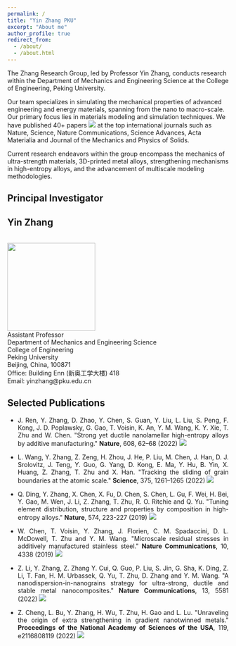 ```yaml
---
permalink: /
title: "Yin Zhang PKU"
excerpt: "About me"
author_profile: true
redirect_from: 
  - /about/
  - /about.html
---
```


The Zhang Research Group, led by Professor Yin Zhang, conducts research within the Department of Mechanics and Engineering Science at the College of Engineering, Peking University.

Our team specializes in simulating the mechanical properties of advanced engineering and energy materials, spanning from the nano to macro-scale. Our primary focus lies in materials modeling and simulation techniques. We have published 40+ papers <a href='https://scholar.google.com/citations?user=23XDhOwAAAAJ' target="_blank"><img src="https://img.shields.io/endpoint?logo=Google%20Scholar&url=https%3A%2F%2Fcdn.jsdelivr.net%2Fgh%2Fyzhang951%2Fyzhang951.github.io@google-scholar-stats%2Fgs_data_shieldsio.json&labelColor=f6f6f6&color=9cf&style=flat&label=citations"></a> at the top international journals such as Nature, Science, Nature Communications, Science Advances, Acta Materialia and Journal of the Mechanics and Physics of Solids.

Current research endeavors within the group encompass the mechanics of ultra-strength materials, 3D-printed metal alloys, strengthening mechanisms in high-entropy alloys, and the advancement of multiscale modeling methodologies.

Principal Investigator
------
## Yin Zhang
<br/>
<img src='/images/4.jpg' width="200">
<br/>
Assistant Professor<br/>
Department of Mechanics and Engineering Science<br/>
College of Engineering<br/>
Peking University<br/>
Beijing, China, 100871<br/>
Office: Building Enn (新奥工学大楼) 418<br/>
Email: yinzhang@pku.edu.cn<br/>

Selected Publications
------
* <p style="text-align: justify;">J. Ren, Y. Zhang, D. Zhao, Y. Chen, S. Guan, Y. Liu, L. Liu, S. Peng, F. Kong, J. D. Poplawsky, G. Gao, T. Voisin, K. An, Y. M. Wang, K. Y. Xie, T. Zhu and W. Chen. "Strong yet ductile nanolamellar high-entropy alloys by additive manufacturing." <b>Nature</b>, 608, 62–68 (2022) <a href='https://scholar.google.com/citations?view_op=view_citation&hl=en&user=23XDhOwAAAAJ&citation_for_view=23XDhOwAAAAJ:4DMP91E08xMC' target="_blank"><img src="https://img.shields.io/badge/dynamic/json?url=https%3A%2F%2Fraw.githubusercontent.com%2Fyzhang951%2Fyzhang951.github.io%2Fgoogle-scholar-stats%2Fgs_data.json&label=citations&query=$.publications[%2723XDhOwAAAAJ%3A4DMP91E08xMC%27].num_citations&labelColor=f6f6f6&color=9cf&style=flat"></a></p>
* <p style="text-align: justify;">L. Wang, Y. Zhang, Z. Zeng, H. Zhou, J. He, P. Liu, M. Chen, J. Han, D. J. Srolovitz, J. Teng, Y. Guo, G. Yang, D. Kong, E. Ma, Y. Hu, B. Yin, X. Huang, Z. Zhang, T. Zhu and X. Han. "Tracking the sliding of grain boundaries at the atomic scale." <b>Science</b>, 375, 1261–1265 (2022) <a href='https://scholar.google.com/citations?view_op=view_citation&hl=en&user=23XDhOwAAAAJ&citation_for_view=23XDhOwAAAAJ:YOwf2qJgpHMC' target="_blank"><img src="https://img.shields.io/badge/dynamic/json?url=https%3A%2F%2Fraw.githubusercontent.com%2Fyzhang951%2Fyzhang951.github.io%2Fgoogle-scholar-stats%2Fgs_data.json&label=citations&query=$.publications[%2723XDhOwAAAAJ%3AYOwf2qJgpHMC%27].num_citations&labelColor=f6f6f6&color=9cf&style=flat"></a></p>
* <p style="text-align: justify;">Q. Ding, Y. Zhang, X. Chen, X. Fu, D. Chen, S. Chen, L. Gu, F. Wei, H. Bei, Y. Gao, M. Wen, J. Li, Z. Zhang, T. Zhu, R. O. Ritchie and Q. Yu. "Tuning element distribution, structure and properties by composition in high-entropy alloys." <b>Nature</b>, 574, 223-227 (2019) <a href='https://scholar.google.com/citations?view_op=view_citation&hl=en&user=23XDhOwAAAAJ&citation_for_view=23XDhOwAAAAJ:UeHWp8X0CEIC' target="_blank"><img src="https://img.shields.io/badge/dynamic/json?url=https%3A%2F%2Fraw.githubusercontent.com%2Fyzhang951%2Fyzhang951.github.io%2Fgoogle-scholar-stats%2Fgs_data.json&label=citations&query=$.publications[%2723XDhOwAAAAJ%3AUeHWp8X0CEIC%27].num_citations&labelColor=f6f6f6&color=9cf&style=flat"></a></p>
* <p style="text-align: justify;">W. Chen, T. Voisin, Y. Zhang, J. Florien, C. M. Spadaccini, D. L. McDowell, T. Zhu and Y. M. Wang. "Microscale residual stresses in additively manufactured stainless steel." <b>Nature Communications</b>, 10, 4338 (2019) <a href='https://scholar.google.com/citations?view_op=view_citation&hl=en&user=23XDhOwAAAAJ&citation_for_view=23XDhOwAAAAJ:2osOgNQ5qMEC' target="_blank"><img src="https://img.shields.io/badge/dynamic/json?url=https%3A%2F%2Fraw.githubusercontent.com%2Fyzhang951%2Fyzhang951.github.io%2Fgoogle-scholar-stats%2Fgs_data.json&label=citations&query=$.publications[%2723XDhOwAAAAJ%3A2osOgNQ5qMEC%27].num_citations&labelColor=f6f6f6&color=9cf&style=flat"></a></p>
* <p style="text-align: justify;">Z. Li, Y. Zhang, Z. Zhang Y. Cui, Q. Guo, P. Liu, S. Jin, G. Sha, K. Ding, Z. Li, T. Fan, H. M. Urbassek, Q. Yu, T. Zhu, D. Zhang and Y. M. Wang. "A nanodispersion-in-nanograins strategy for ultra-strong, ductile and stable metal nanocomposites." <b>Nature Communications</b>, 13, 5581 (2022) <a href='https://scholar.google.com/citations?view_op=view_citation&hl=en&user=23XDhOwAAAAJ&citation_for_view=23XDhOwAAAAJ:Wp0gIr-vW9MC' target="_blank"><img src="https://img.shields.io/badge/dynamic/json?url=https%3A%2F%2Fraw.githubusercontent.com%2Fyzhang951%2Fyzhang951.github.io%2Fgoogle-scholar-stats%2Fgs_data.json&label=citations&query=$.publications[%2723XDhOwAAAAJ%3AWp0gIr-vW9MC%27].num_citations&labelColor=f6f6f6&color=9cf&style=flat"></a></p>
* <p style="text-align: justify;">Z. Cheng, L. Bu, Y. Zhang, H. Wu, T. Zhu, H. Gao and L. Lu. "Unraveling the origin of extra strengthening in gradient nanotwinned metals." <b>Proceedings of the National Academy of Sciences of the USA</b>, 119, e2116808119 (2022) <a href='https://scholar.google.com/citations?view_op=view_citation&hl=en&user=23XDhOwAAAAJ&citation_for_view=23XDhOwAAAAJ:Zph67rFs4hoC' target="_blank"><img src="https://img.shields.io/badge/dynamic/json?url=https%3A%2F%2Fraw.githubusercontent.com%2Fyzhang951%2Fyzhang951.github.io%2Fgoogle-scholar-stats%2Fgs_data.json&label=citations&query=$.publications[%2723XDhOwAAAAJ%3AZph67rFs4hoC%27].num_citations&labelColor=f6f6f6&color=9cf&style=flat"></a></p>